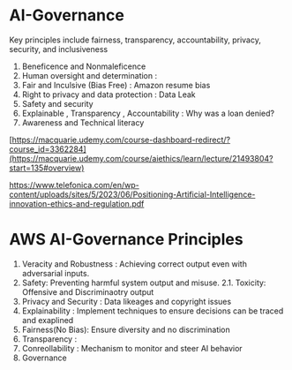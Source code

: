 # AI-Governance
Key principles include fairness, transparency, accountability, privacy, security, and inclusiveness

1. Beneficence and Nonmaleficence
2. Human oversight and determination : 
3. Fair and Inculsive (Bias Free) : Amazon resume bias
4. Right to privacy and data protection : Data Leak
5. Safety and security
6. Explainable , Transparency , Accountability : Why was a loan denied?
7. Awareness and Technical literacy

[https://macquarie.udemy.com/course-dashboard-redirect/?course_id=3362284](https://macquarie.udemy.com/course/aiethics/learn/lecture/21493804?start=135#overview)

https://www.telefonica.com/en/wp-content/uploads/sites/5/2023/06/Positioning-Artificial-Intelligence-innovation-ethics-and-regulation.pdf

# AWS AI-Governance Principles
1. Veracity and Robustness : Achieving correct output even with adversarial inputs.
2. Safety: Preventing harmful system output and misuse.
   2.1. Toxicity: Offensive and Discriminaotry output
3. Privacy and  Security : Data likeages and copyright issues
4. Explainability : Implement techniques to ensure decisions can be traced and exaplined
5. Fairness(No Bias): Ensure diversity and no discrimination
6. Transparency :
7. Conreollability : Mechanism to monitor and steer AI behavior
8. Governance

